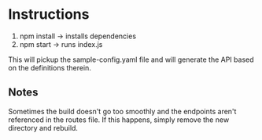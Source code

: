 # Instructions

1. npm install -> installs dependencies
2. npm start -> runs index.js

This will pickup the sample-config.yaml file and will generate
the API based on the definitions therein.

## Notes

Sometimes the build doesn't go too smoothly and the endpoints aren't referenced in
the routes file. If this happens, simply remove the new directory and rebuild.

